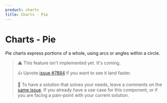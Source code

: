 ```yaml
---
product: charts
title: Charts - Pie
---
```


# Charts - Pie

<p class="description">Pie charts express portions of a whole, using arcs or angles within a circle.</p>

> ⚠️ This feature isn't implemented yet. It's coming.
>
> 👍 Upvote [issue #7884](https://github.com/mui/mui-x/issues/7884) if you want to see it land faster.
>
> 💬 To have a solution that solves your needs, leave a comments on the [same issue](https://github.com/mui/mui-x/issues/7884).
> If you already have a use case for this component, or if you are facing a pain-point with your current solution.
